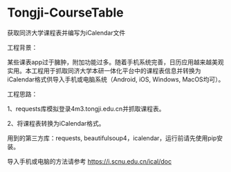 # Tongji-CourseTable
获取同济大学课程表并编写为iCalendar文件

工程背景：
    
某些课表app过于臃肿，附加功能过多。随着手机系统完善，日历应用越来越美观实用。本工程用于抓取同济大学本研一体化平台中的课程表信息并转换为iCalendar格式供导入手机或电脑系统（Android, iOS, Windows, MacOS均可）。

工程思路：

1、requests库模拟登录4m3.tongji.edu.cn并抓取课程表。

2、将课程表转换为iCalendar格式。

用到的第三方库：requests, beautifulsoup4，icalendar，运行前请先使用pip安装。

导入手机或电脑的方法请参考 https://i.scnu.edu.cn/ical/doc
